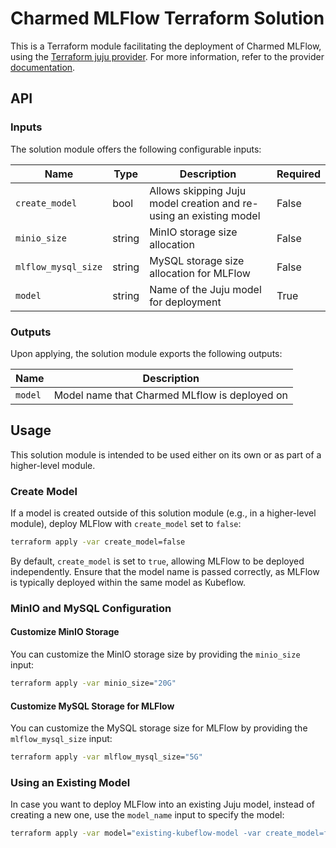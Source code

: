# Charmed MLFlow Terraform Solution

This is a Terraform module facilitating the deployment of Charmed MLFlow, using the [Terraform juju provider](https://github.com/juju/terraform-provider-juju/). For more information, refer to the provider [documentation](https://registry.terraform.io/providers/juju/juju/latest/docs).

## API

### Inputs
The solution module offers the following configurable inputs:

| Name                | Type   | Description                             | Required |
|---------------------|--------|-----------------------------------------|----------|
| `create_model`       | bool   | Allows skipping Juju model creation and re-using an existing model | False    |
| `minio_size`         | string | MinIO storage size allocation            | False    |
| `mlflow_mysql_size`  | string | MySQL storage size allocation for MLFlow | False    |
| `model`              | string | Name of the Juju model for deployment    | True     |

### Outputs
Upon applying, the solution module exports the following outputs:

| Name                | Description                                     |
|---------------------|-------------------------------------------------|
| `model`             | Model name that Charmed MLflow is deployed on |


## Usage

This solution module is intended to be used either on its own or as part of a higher-level module.

### Create Model
If a model is created outside of this solution module (e.g., in a higher-level module), deploy MLFlow with `create_model` set to `false`:

```bash
terraform apply -var create_model=false
```

By default, `create_model` is set to `true`, allowing MLFlow to be deployed independently. Ensure that the model name is passed correctly, as MLFlow is typically deployed within the same model as Kubeflow.

### MinIO and MySQL Configuration

#### Customize MinIO Storage
You can customize the MinIO storage size by providing the `minio_size` input:

```bash
terraform apply -var minio_size="20G"
```

#### Customize MySQL Storage for MLFlow
You can customize the MySQL storage size for MLFlow by providing the `mlflow_mysql_size` input:

```bash
terraform apply -var mlflow_mysql_size="5G"
```

### Using an Existing Model
In case you want to deploy MLFlow into an existing Juju model, instead of creating a new one, use the `model_name` input to specify the model:

```bash
terraform apply -var model="existing-kubeflow-model -var create_model=false"
```